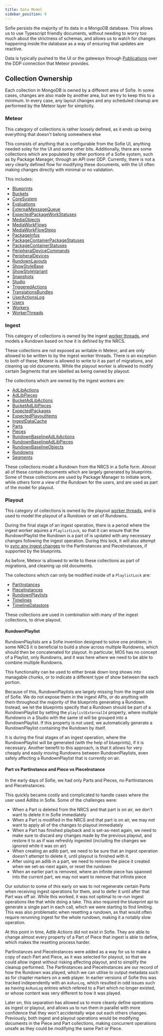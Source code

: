 ```yaml
---
title: Data Model
sidebar_position: 9
---
```


Sofie persists the majority of its data in a MongoDB database. This allows us to use Typescript friendly documents,
without needing to worry too much about the strictness of schemas, and allows us to watch for changes happening inside
the database as a way of ensuring that updates are reactive.

Data is typically pushed to the UI or the gateways through [Publications](./publications) over the DDP connection that Meteor provides.

## Collection Ownership

Each collection in MongoDB is owned by a different area of Sofie. In some cases, changes are also made by another area, but we try to keep this to a minimum.
In every case, any layout changes and any scheduled cleanup are performed by the Meteor layer for simplicity.

### Meteor

This category of collections is rather loosely defined, as it ends up being everything that doesn't belong somewhere else

This consists of anything that is configurable from the Sofie UI, anything needed soley for the UI and some other bits. Additionally, there are some collections which are populated by other portions of a Sofie system, such as by Package Manager, through an API over DDP.
Currently, there is not a very clearly defined flow for modifying these documents, with the UI often making changes directly with minimal or no validation.

This includes:

- [Blueprints](https://github.com/Sofie-Automation/sofie-core/blob/main/packages/corelib/src/dataModel/Blueprint.ts)
- [Buckets](https://github.com/Sofie-Automation/sofie-core/blob/main/packages/corelib/src/dataModel/Bucket.ts)
- [CoreSystem](https://github.com/Sofie-Automation/sofie-core/blob/main/meteor/lib/collections/CoreSystem.ts)
- [Evaluations](https://github.com/Sofie-Automation/sofie-core/blob/main/meteor/lib/collections/Evaluations.ts)
- [ExternalMessageQueue](https://github.com/Sofie-Automation/sofie-core/blob/main/packages/corelib/src/dataModel/ExternalMessageQueue.ts)
- [ExpectedPackageWorkStatuses](https://github.com/Sofie-Automation/sofie-core/blob/main/packages/corelib/src/dataModel/ExpectedPackageWorkStatuses.ts)
- [MediaObjects](https://github.com/Sofie-Automation/sofie-core/blob/main/packages/corelib/src/dataModel/MediaObjects.ts)
- [MediaWorkFlows](https://github.com/Sofie-Automation/sofie-core/blob/main/meteor/lib/collections/MediaWorkFlows.ts)
- [MediaWorkFlowSteps](https://github.com/Sofie-Automation/sofie-core/blob/main/meteor/lib/collections/MediaWorkFlowSteps.ts)
- [PackageInfos](https://github.com/Sofie-Automation/sofie-core/blob/main/packages/corelib/src/dataModel/PackageInfos.ts)
- [PackageContainerPackageStatuses](https://github.com/Sofie-Automation/sofie-core/blob/main/packages/corelib/src/dataModel/PackageContainerPackageStatus.ts)
- [PackageContainerStatuses](https://github.com/Sofie-Automation/sofie-core/blob/main/packages/corelib/src/dataModel/PackageContainerStatus.ts)
- [PeripheralDeviceCommands](https://github.com/Sofie-Automation/sofie-core/blob/main/packages/corelib/src/dataModel/PeripheralDeviceCommand.ts)
- [PeripheralDevices](https://github.com/Sofie-Automation/sofie-core/blob/main/packages/corelib/src/dataModel/PeripheralDevice.ts)
- [RundownLayouts](https://github.com/Sofie-Automation/sofie-core/blob/main/meteor/lib/collections/RundownLayouts.ts)
- [ShowStyleBase](https://github.com/Sofie-Automation/sofie-core/blob/main/packages/corelib/src/dataModel/ShowStyleBase.ts)
- [ShowStyleVariant](https://github.com/Sofie-Automation/sofie-core/blob/main/packages/corelib/src/dataModel/ShowStyleVariant.ts)
- [Snapshots](https://github.com/Sofie-Automation/sofie-core/blob/main/meteor/lib/collections/Snapshots.ts)
- [Studio](https://github.com/Sofie-Automation/sofie-core/blob/main/packages/corelib/src/dataModel/Studio.ts)
- [TriggeredActions](https://github.com/Sofie-Automation/sofie-core/blob/main/meteor/lib/collections/TriggeredActions.ts)
- [TranslationsBundles](https://github.com/Sofie-Automation/sofie-core/blob/main/meteor/lib/collections/TranslationsBundles.ts)
- [UserActionsLog](https://github.com/Sofie-Automation/sofie-core/blob/main/meteor/lib/collections/UserActionsLog.ts)
- [Users](https://github.com/Sofie-Automation/sofie-core/blob/main/meteor/lib/collections/Users.ts)
- [Workers](https://github.com/Sofie-Automation/sofie-core/blob/main/meteor/lib/collections/Workers.ts)
- [WorkerThreads](https://github.com/Sofie-Automation/sofie-core/blob/main/packages/corelib/src/dataModel/WorkerThreads.ts)

### Ingest

This category of collections is owned by the ingest [worker threads](./worker-threads-and-locks.md), and models a Rundown based on how it is defined by the NRCS.

These collections are not exposed as writable in Meteor, and are only allowed to be written to by the ingest worker threads.
There is an exception to both of these; Meteor is allowed to write to it as part of migrations, and cleaning up old documents. While the playout worker is allowed to modify certain Segments that are labelled as being owned by playout.

The collections which are owned by the ingest workers are:

- [AdLibActions](https://github.com/Sofie-Automation/sofie-core/blob/main/packages/corelib/src/dataModel/AdLibActions.ts)
- [AdLibPieces](https://github.com/Sofie-Automation/sofie-core/blob/main/packages/corelib/src/dataModel/AdLibPieces.ts)
- [BucketAdLibActions](https://github.com/Sofie-Automation/sofie-core/blob/main/packages/corelib/src/dataModel/BucketAdLibActions.ts)
- [BucketAdLibPieces](https://github.com/Sofie-Automation/sofie-core/blob/main/packages/corelib/src/dataModel/BucketAdLibPieces.ts)
- [ExpectedPackages](https://github.com/Sofie-Automation/sofie-core/blob/main/packages/corelib/src/dataModel/ExpectedPackages.ts)
- [ExpectedPlayoutItems](https://github.com/Sofie-Automation/sofie-core/blob/main/packages/corelib/src/dataModel/ExpectedPlayoutItems.ts)
- [IngestDataCache](https://github.com/Sofie-Automation/sofie-core/blob/main/packages/corelib/src/dataModel/IngestDataCache.ts)
- [Parts](https://github.com/Sofie-Automation/sofie-core/blob/main/packages/corelib/src/dataModel/Parts.ts)
- [Pieces](https://github.com/Sofie-Automation/sofie-core/blob/main/packages/corelib/src/dataModel/Pieces.ts)
- [RundownBaselineAdLibActions](https://github.com/Sofie-Automation/sofie-core/blob/main/packages/corelib/src/dataModel/RundownBaselineAdLibActions.ts)
- [RundownBaselineAdLibPieces](https://github.com/Sofie-Automation/sofie-core/blob/main/packages/corelib/src/dataModel/RundownBaselineAdLibPieces.ts)
- [RundownBaselineObjects](https://github.com/Sofie-Automation/sofie-core/blob/main/packages/corelib/src/dataModel/RundownBaselineObjects.ts)
- [Rundowns](https://github.com/Sofie-Automation/sofie-core/blob/main/packages/corelib/src/dataModel/Rundowns.ts)
- [Segments](https://github.com/Sofie-Automation/sofie-core/blob/main/packages/corelib/src/dataModel/Segments.ts)

These collections model a Rundown from the NRCS in a Sofie form. Almost all of these contain documents which are largely generated by blueprints.
Some of these collections are used by Package Manager to initiate work, while others form a view of the Rundown for the users, and are used as part of the model for playout.

### Playout

This category of collections is owned by the playout [worker threads](./worker-threads-and-locks.md), and is used to model the playout of a Rundown or set of Rundowns.

During the final stage of an ingest operation, there is a period where the ingest worker aquires a `PlaylistLock`, so that it can ensure that the RundownPlaylist the Rundown is a part of is updated with any necessary changes following the ingest operation. During this lock, it will also attempt to [sync any ingest changes](./for-blueprint-developers/sync-ingest-changes) to the PartInstances and PieceInstances, if supported by the blueprints.

As before, Meteor is allowed to write to these collections as part of migrations, and cleaning up old documents.

The collections which can only be modified inside of a `PlaylistLock` are:

- [PartInstances](https://github.com/Sofie-Automation/sofie-core/blob/main/packages/corelib/src/dataModel/PartInstances.ts)
- [PieceInstances](https://github.com/Sofie-Automation/sofie-core/blob/main/packages/corelib/src/dataModel/PieceInstances.ts)
- [RundownPlaylists](https://github.com/Sofie-Automation/sofie-core/blob/main/packages/corelib/src/dataModel/RundownPlaylists.ts)
- [Timelines](https://github.com/Sofie-Automation/sofie-core/blob/main/packages/corelib/src/dataModel/Timelines.ts)
- [TimelineDatastore](https://github.com/Sofie-Automation/sofie-core/blob/main/packages/corelib/src/dataModel/TimelineDatastore.ts)

These collections are used in combination with many of the ingest collections, to drive playout.

#### RundownPlaylist

RundownPlaylists are a Sofie invention designed to solve one problem; in some NRCS it is beneficial to build a show across multiple Rundowns, which should then be concatenated for playout.
In particular, MOS has no concept of a Playlist, only Rundowns, and it was here where we need to be able to combine multiple Rundowns.

This functionality can be used to either break down long shows into managable chunks, or to indicate a different type of show between the each portion.

Because of this, RundownPlaylists are largely missing from the ingest side of Sofie. We do not expose them in the ingest APIs, or do anything with them throughout the majority of the blueprints generating a Rundown.
Instead, we let the blueprints specify that a Rundown should be part of a RundownPlaylist by setting the `playlistExternalId` property, where multiple Rundowns in a Studio with the same id will be grouped into a RundownPlaylist.
If this property is not used, we automatically generate a RundownPlaylist containing the Rundown by itself.

It is during the final stages of an ingest operation, where the RundownPlaylist will be generated (with the help of blueprints), if it is necessary.
Another benefit to this approach, is that it allows for very cheaply and easily moving Rundowns between RundownPlaylists, even safely affecting a RundownPlaylist that is currently on air.

#### Part vs PartInstance and Piece vs PieceInstance

In the early days of Sofie, we had only Parts and Pieces, no PartInstances and PieceInstances.

This quickly became costly and complicated to handle cases where the user used Adlibs in Sofie. Some of the challenges were:

- When a Part is deleted from the NRCS and that part is on air, we don't want to delete it in Sofie immediately
- When a Part is modified in the NRCS and that part is on air, we may not want to apply all of the changes to playout immediately
- When a Part has finished playback and is set-as-next again, we need to make sure to discard any changes made by the previous playout, and restore it to as if was refreshly ingested (including the changes we ignored while it was on air)
- When creating an adlib part, we need to be sure that an ingest operation doesn't attempt to delete it, until playout is finished with it.
- After using an adlib in a part, we need to remove the piece it created when we set-as-next again, or reset the rundown
- When an earlier part is removed, where an infinite piece has spanned into the current part, we may not want to remove that infinite piece

Our solution to some of this early on was to not regenerate certain Parts when receiving ingest operations for them, and to defer it until after that Part was off air. While this worked, it was not optimal to re-run ingest operations like that while doing a take. This also required the blueprint api to generate a single part in each call, which we were starting to find limiting. This was also problematic when resetting a rundown, as that would often require rerunning ingest for the whole rundown, making it a notably slow operation.

At this point in time, Adlib Actions did not exist in Sofie. They are able to change almost every property of a Part of Piece that ingest is able to define, which makes the resetting process harder.

PartInstances and PieceInstances were added as a way for us to make a copy of each Part and Piece, as it was selected for playout, so that we could allow ingest without risking affecting playout, and to simplify the cleanup performed. The PartInstances and PieceInstances are our record of how the Rundown was played, which we can utilise to output metadata such as for chapter markers on a web player. In earlier versions of Sofie this was tracked independently with an `AsRunLog`, which resulted in odd issues such as having `AsRunLog` entries which refered to a Part which no longer existed, or whose content was very different to how it was played.

Later on, this separation has allowed us to more cleanly define operations as ingest or playout, and allows us to run them in parallel with more confidence that they won't accidentally wipe out each others changes. Previously, both ingest and playout operations would be modifying documents in the Piece and Part collections, making concurrent operations unsafe as they could be modifying the same Part or Piece.
